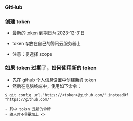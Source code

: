 ### GitHub



### 创建 token

- 最新的 token 到期日为 2023-12-31日
- token 存放在自己的腾讯云服务器上

- 注意：要选择 scope

### 如果 token 过期了，如何使用新的 token

- 先在 github 个人信息设置中创建新的 token
- 然后在电脑终端中，使用如下命令：
```shell
$ git config url."https://<token>@github.com/".insteadOf "https://github.com/"
```
    - 其中 token 是新的令牌
    - 输入时不需要加上 <>

